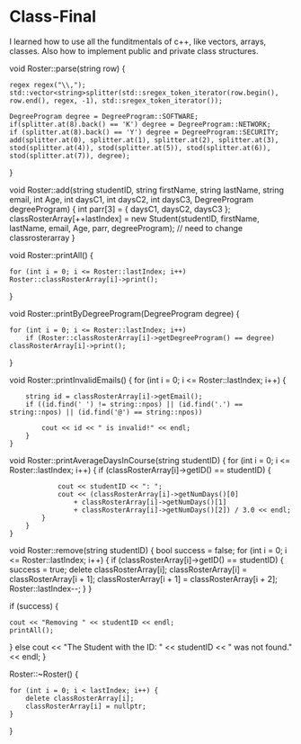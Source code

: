# Class-Final
I learned how to use all the funditmentals of c++, like vectors, arrays, classes. Also how to implement public and private class structures.

void Roster::parse(string row) {

	regex regex("\\,");
	std::vector<string>splitter(std::sregex_token_iterator(row.begin(), row.end(), regex, -1), std::sregex_token_iterator());

	DegreeProgram degree = DegreeProgram::SOFTWARE;
	if(splitter.at(8).back() == 'K') degree = DegreeProgram::NETWORK;
	if (splitter.at(8).back() == 'Y') degree = DegreeProgram::SECURITY;
	add(splitter.at(0), splitter.at(1), splitter.at(2), splitter.at(3), stod(splitter.at(4)), stod(splitter.at(5)), stod(splitter.at(6)), stod(splitter.at(7)), degree);
}

void Roster::add(string studentID, string firstName, string lastName, string email, int Age, int daysC1, int daysC2, int daysC3, DegreeProgram degreeProgram) {
	int parr[3] = { daysC1, daysC2, daysC3 };
	classRosterArray[++lastIndex] = new Student(studentID, firstName, lastName, email, Age, parr, degreeProgram); // need to change classrosterarray
}

void Roster::printAll() {

	for (int i = 0; i <= Roster::lastIndex; i++) Roster::classRosterArray[i]->print();
}

void Roster::printByDegreeProgram(DegreeProgram degree) {

	for (int i = 0; i <= Roster::lastIndex; i++) 
		if (Roster::classRosterArray[i]->getDegreeProgram() == degree) classRosterArray[i]->print();
	
}

void Roster::printInvalidEmails() {
	for (int i = 0; i <= Roster::lastIndex; i++) {

		string id = classRosterArray[i]->getEmail();
		if ((id.find(' ') != string::npos) || (id.find('.') == string::npos) || (id.find('@') == string::npos))

			cout << id << " is invalid!" << endl;
		}
	}

void Roster::printAverageDaysInCourse(string studentID) {
		for (int i = 0; i <= Roster::lastIndex; i++) {
			if (classRosterArray[i]->getID() == studentID) {

				cout << studentID << ": ";
				cout << (classRosterArray[i]->getNumDays()[0]
					+ classRosterArray[i]->getNumDays()[1]
					+ classRosterArray[i]->getNumDays()[2]) / 3.0 << endl;
			}
		}
	}

void Roster::remove(string studentID) {
	bool success = false;
	for (int i = 0; i <= Roster::lastIndex; i++)
	{
		if (classRosterArray[i]->getID() == studentID)
		{
			success = true;
			delete classRosterArray[i];
			classRosterArray[i] = classRosterArray[i + 1];
			classRosterArray[i + 1] = classRosterArray[i + 2];
			Roster::lastIndex--;
		}
	}

   if (success) {

	cout << "Removing " << studentID << endl;
	printAll();
}
   else 
	   cout << "The Student with the ID: " << studentID << " was not found." << endl;
}

Roster::~Roster() {

	for (int i = 0; i < lastIndex; i++) {
		delete classRosterArray[i];
		classRosterArray[i] = nullptr;
	}
}
